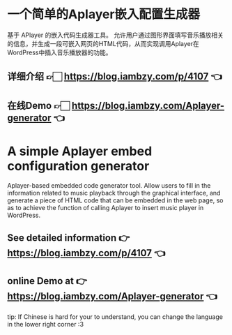 # 一个简单的Aplayer嵌入配置生成器
 基于 APlayer 的嵌入代码生成器工具。
 允许用户通过图形界面填写音乐播放相关的信息，并生成一段可嵌入网页的HTML代码，从而实现调用Aplayer在WordPress中插入音乐播放器的功能。
 
## 详细介绍 👉🏻 https://blog.iambzy.com/p/4107 👈
## 在线Demo 👉🏻 https://blog.iambzy.com/Aplayer-generator 👈





# A simple Aplayer embed configuration generator
Aplayer-based embedded code generator tool.
Allow users to fill in the information related to music playback through the graphical interface, and generate a piece of HTML code that can be embedded in the web page, so as to achieve the function of calling Aplayer to insert music player in WordPress.

## See detailed information 👉 https://blog.iambzy.com/p/4107 👈
## online Demo at 👉 https://blog.iambzy.com/Aplayer-generator 👈
tip: If Chinese is hard for your to understand, you can change the language in the lower right corner :3

